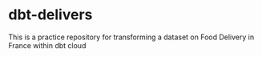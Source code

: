 # dbt-delivers
 This is a practice repository for transforming a dataset on Food Delivery in France within dbt cloud
